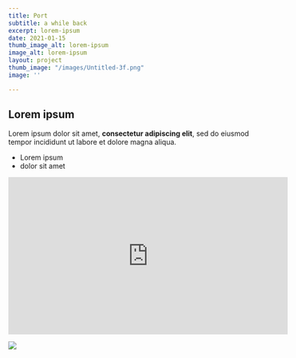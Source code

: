 ```yaml
---
title: Port
subtitle: a while back
excerpt: lorem-ipsum
date: 2021-01-15
thumb_image_alt: lorem-ipsum
image_alt: lorem-ipsum
layout: project
thumb_image: "/images/Untitled-3f.png"
image: ''

---
```

## Lorem ipsum

Lorem ipsum dolor sit amet, **consectetur adipiscing elit**, sed do eiusmod tempor incididunt ut labore et dolore magna aliqua.

* Lorem ipsum
* dolor sit amet

<iframe width="560" height="315" src="https://www.youtube.com/embed/8YlsJidpSv4" frameborder="0" allow="accelerometer; autoplay; clipboard-write; encrypted-media; gyroscope; picture-in-picture" allowfullscreen></iframe>

![](/images/Untitled-3d.png)

